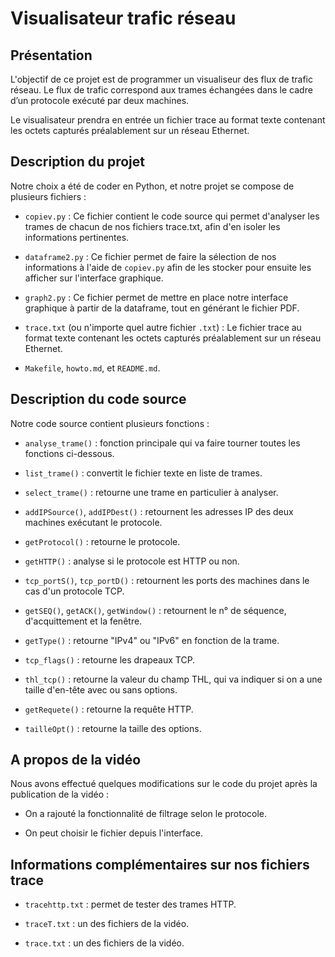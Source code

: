 # Visualisateur trafic réseau

## Présentation

L'objectif de ce projet est de programmer un visualiseur des flux de trafic réseau.
Le flux de trafic correspond aux trames échangées dans le cadre d’un protocole
exécuté par deux machines.

Le visualisateur prendra en entrée un fichier trace au format texte contenant les
octets capturés préalablement sur un réseau Ethernet.


## Description du projet

Notre choix a été de coder en Python, et notre projet se compose de plusieurs fichiers :

- `copiev.py` : Ce fichier contient le code source qui permet d'analyser les trames de chacun de nos fichiers trace.txt, afin d'en isoler les informations pertinentes.

- `dataframe2.py` : Ce fichier permet de faire la sélection de nos informations à l'aide de `copiev.py` afin de les stocker pour ensuite les afficher sur l'interface graphique.

- `graph2.py` : Ce fichier permet de mettre en place notre interface graphique à partir de la dataframe, tout en générant le fichier PDF.

- `trace.txt` (ou n'importe quel autre fichier `.txt`) : Le fichier trace au format texte contenant les octets capturés préalablement sur un réseau Ethernet.

- `Makefile`, `howto.md`, et `README.md`.

## Description du code source

Notre code source contient plusieurs fonctions :

- `analyse_trame()` : fonction principale qui va faire tourner toutes les fonctions ci-dessous.

- `list_trame()` : convertit le fichier texte en liste de trames.

- `select_trame()` : retourne une trame en particulier à analyser.

- `addIPSource()`, `addIPDest()` : retournent les adresses IP des deux machines exécutant le protocole.

- `getProtocol()` : retourne le protocole.

- `getHTTP()` : analyse si le protocole est HTTP ou non.

- `tcp_portS()`, `tcp_portD()` : retournent les ports des machines dans le cas d'un protocole TCP.

- `getSEQ()`, `getACK()`, `getWindow()` : retournent le n° de séquence, d'acquittement et la fenêtre.

- `getType()` : retourne "IPv4" ou "IPv6" en fonction de la trame.

- `tcp_flags()` : retourne les drapeaux TCP.

- `thl_tcp()` : retourne la valeur du champ THL, qui va indiquer si on a une taille d'en-tête avec ou sans options.

- `getRequete()` : retourne la requête HTTP.

- `tailleOpt()` : retourne la taille des options.

## A propos de la vidéo

Nous avons effectué quelques modifications sur le code du projet après la publication de la vidéo :

- On a rajouté la fonctionnalité de filtrage selon le protocole.

- On peut choisir le fichier depuis l'interface.

## Informations complémentaires sur nos fichiers trace

- `tracehttp.txt` : permet de tester des trames HTTP.

- `traceT.txt` : un des fichiers de la vidéo.

- `trace.txt` : un des fichiers de la vidéo.
